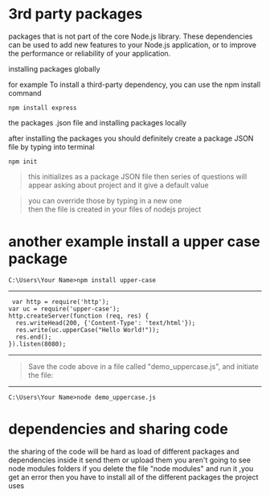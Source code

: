 # 3rd party packages 


packages that is not part of the core Node.js library. These dependencies can be used to add new features to your Node.js application, or to improve the performance or reliability of your application.


installing packages globally 

for example To install a third-party dependency, you can use the npm install command

```
npm install express

```

the packages .json file and installing 
packages locally

after installing the packages you should definitely create a package JSON file 
 by typing into terminal 
```
npm init 
```

 >this initializes as a package JSON file
 > then series of questions will appear asking about project and it give a default value 

 >you can override those by typing in a new one  
 >then the file is created in your files of nodejs project 

# another example install a upper case package 


```
C:\Users\Your Name>npm install upper-case 

```


-------------------------



```
 var http = require('http');
var uc = require('upper-case');
http.createServer(function (req, res) {
  res.writeHead(200, {'Content-Type': 'text/html'});
  res.write(uc.upperCase("Hello World!"));
  res.end();
}).listen(8080); 

```
------------------------------------


>Save the code above in a file called "demo_uppercase.js", and initiate the file:



-------------------------------------



```
C:\Users\Your Name>node demo_uppercase.js 

```

 # dependencies and sharing code 


the sharing of the code will be hard as load of different packages and dependencies inside it 
send them or upload them you aren't going to see node modules folders 
if you delete the file "node modules" and run it ,you get an error 
then you have to install all of the different packages the project uses
